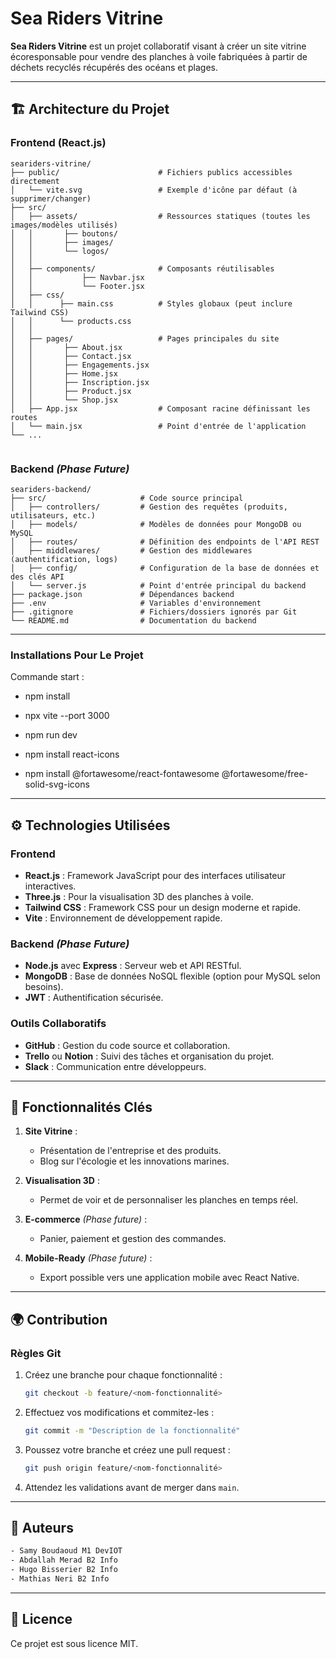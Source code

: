 # Sea Riders Vitrine

**Sea Riders Vitrine** est un projet collaboratif visant à créer un site vitrine écoresponsable pour vendre des planches à voile fabriquées à partir de déchets recyclés récupérés des océans et plages.

---

## 🏗️ Architecture du Projet

### Frontend (React.js)
```
seariders-vitrine/
├── public/                      # Fichiers publics accessibles directement
│   └── vite.svg                 # Exemple d'icône par défaut (à supprimer/changer)
├── src/
│   ├── assets/                  # Ressources statiques (toutes les images/modèles utilisés)
│   │       ├── boutons/
│   │       ├── images/
│   │       └── logos/
│   │
│   ├── components/              # Composants réutilisables
│   │           ├── Navbar.jsx
│   │           └── Footer.jsx
│   ├── css/
│   │      ├── main.css          # Styles globaux (peut inclure Tailwind CSS)
│   │      └── products.css
│   │
│   ├── pages/                   # Pages principales du site
│   │       ├── About.jsx 
│   │       ├── Contact.jsx
│   │       ├── Engagements.jsx
│   │       ├── Home.jsx
│   │       ├── Inscription.jsx
│   │       ├── Product.jsx
│   │       └── Shop.jsx     
│   ├── App.jsx                  # Composant racine définissant les routes
│   └── main.jsx                 # Point d'entrée de l'application                
└── ... 


```

### Backend *(Phase Future)*
```
seariders-backend/
├── src/                     # Code source principal
│   ├── controllers/         # Gestion des requêtes (produits, utilisateurs, etc.)
│   ├── models/              # Modèles de données pour MongoDB ou MySQL
│   ├── routes/              # Définition des endpoints de l'API REST
│   ├── middlewares/         # Gestion des middlewares (authentification, logs)
│   ├── config/              # Configuration de la base de données et des clés API
│   └── server.js            # Point d'entrée principal du backend
├── package.json             # Dépendances backend
├── .env                     # Variables d'environnement
├── .gitignore               # Fichiers/dossiers ignorés par Git
└── README.md                # Documentation du backend
```
---
### Installations Pour Le Projet
Commande start :
- npm install
- npx vite --port 3000
- npm run dev

- npm install react-icons
- npm install @fortawesome/react-fontawesome @fortawesome/free-solid-svg-icons
---

## ⚙️ Technologies Utilisées

### Frontend
- **React.js** : Framework JavaScript pour des interfaces utilisateur interactives.
- **Three.js** : Pour la visualisation 3D des planches à voile.
- **Tailwind CSS** : Framework CSS pour un design moderne et rapide.
- **Vite** : Environnement de développement rapide.

### Backend *(Phase Future)*
- **Node.js** avec **Express** : Serveur web et API RESTful.
- **MongoDB** : Base de données NoSQL flexible (option pour MySQL selon besoins).
- **JWT** : Authentification sécurisée.

### Outils Collaboratifs
- **GitHub** : Gestion du code source et collaboration.
- **Trello** ou **Notion** : Suivi des tâches et organisation du projet.
- **Slack** : Communication entre développeurs.

---

## 🌟 Fonctionnalités Clés

1. **Site Vitrine** :
   - Présentation de l'entreprise et des produits.
   - Blog sur l'écologie et les innovations marines.

2. **Visualisation 3D** :
   - Permet de voir et de personnaliser les planches en temps réel.

3. **E-commerce** *(Phase future)* :
   - Panier, paiement et gestion des commandes.

4. **Mobile-Ready** *(Phase future)* :
   - Export possible vers une application mobile avec React Native.

---

## 🌍 Contribution

### Règles Git
1. Créez une branche pour chaque fonctionnalité :
   ```bash
   git checkout -b feature/<nom-fonctionnalité>
   ```

2. Effectuez vos modifications et commitez-les :
   ```bash
   git commit -m "Description de la fonctionnalité"
   ```

3. Poussez votre branche et créez une pull request :
   ```bash
   git push origin feature/<nom-fonctionnalité>
   ```

4. Attendez les validations avant de merger dans `main`.

---

## 📄 Auteurs 
   ```bash
   - Samy Boudaoud M1 DevIOT
   - Abdallah Merad B2 Info
   - Hugo Bisserier B2 Info
   - Mathias Neri B2 Info
   ```

---
## 📄 Licence

Ce projet est sous licence MIT.

